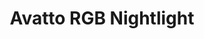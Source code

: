---
date_added: 2020-06-21
title: Avatto RGB Nightlight 
model: K109
image: /assets/images/avatto_K109.jpg
link: https://www.aliexpress.com/item/1005001399289133.html
mlink: 
chip: WR3E
category: cover
type: Switch
standard: unsupported
---